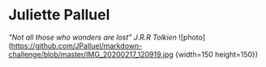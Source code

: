 # Juliette Palluel
*"Not all those who wonders are lost" J.R.R Tolkien*
![photo](https://github.com/JPalluel/markdown-challenge/blob/master/IMG_20200217_120919.jpg {width=150 height=150})




